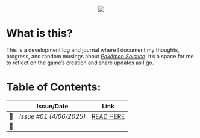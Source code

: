 <p align="center"><img src="https://i.imgur.com/yEHRlqI.png"></p>

# What is this?

This is a development log and journal where I document my thoughts, progress, and random musings about *[Pokémon Solstice](https://emeraldvoid.github.io/pokemon-scrapyard/Pokemon%20Solstice)*. It’s a space for me to reflect on the game’s creation and share updates as I go.

# Table of Contents:

|   | **Issue/Date**          | **Link** |
|---|-------------------------|----------|
| 📗 | *Issue #01 (4/06/2025)* |   [READ HERE](https://emeraldvoid.github.io/pokemon-scrapyard/behind_the_seasons_1)       |
| 📗 |                         |          |
